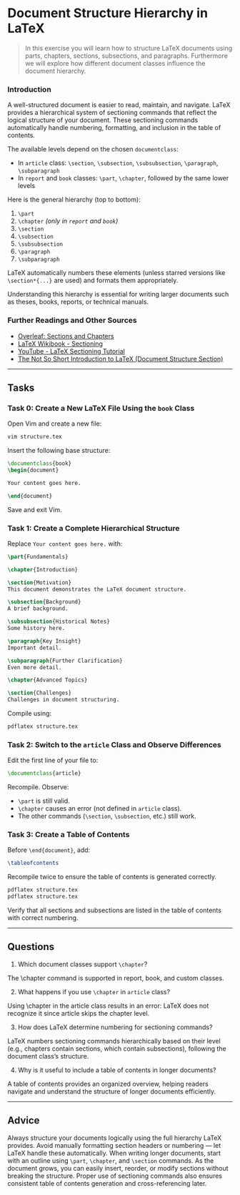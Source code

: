 <!---
{
  "id": "11830a64-a50f-461e-8379-ae9511768cc4",
  "depends_on": ["00650b50-14de-471d-a347-246f47ffadde"],
  "author": "Stephan Bökelmann",
  "first_used": "2025-06-02",
  "keywords": ["LaTeX", "document structure", "chapters", "sections", "vim"]
}
--->

# Document Structure Hierarchy in LaTeX

> In this exercise you will learn how to structure LaTeX documents using parts, chapters, sections, subsections, and paragraphs. Furthermore we will explore how different document classes influence the document hierarchy.

### Introduction

A well-structured document is easier to read, maintain, and navigate. LaTeX provides a hierarchical system of sectioning commands that reflect the logical structure of your document. These sectioning commands automatically handle numbering, formatting, and inclusion in the table of contents.

The available levels depend on the chosen `documentclass`:

* In `article` class: `\section`, `\subsection`, `\subsubsection`, `\paragraph`, `\subparagraph`
* In `report` and `book` classes: `\part`, `\chapter`, followed by the same lower levels

Here is the general hierarchy (top to bottom):

1. `\part`
2. `\chapter` *(only in `report` and `book`)*
3. `\section`
4. `\subsection`
5. `\subsubsection`
6. `\paragraph`
7. `\subparagraph`

LaTeX automatically numbers these elements (unless starred versions like `\section*{...}` are used) and formats them appropriately.

Understanding this hierarchy is essential for writing larger documents such as theses, books, reports, or technical manuals.

### Further Readings and Other Sources

* [Overleaf: Sections and Chapters](https://www.overleaf.com/learn/latex/Sections_and_chapters)
* [LaTeX Wikibook - Sectioning](https://en.wikibooks.org/wiki/LaTeX/Document_Structure#Sectioning_commands)
* [YouTube - LaTeX Sectioning Tutorial](https://www.youtube.com/watch?v=XtFMnsyecp8)
* [The Not So Short Introduction to LaTeX (Document Structure Section)](https://tobi.oetiker.ch/lshort/lshort.pdf)

---

## Tasks

### Task 0: Create a New LaTeX File Using the `book` Class

Open Vim and create a new file:

```bash
vim structure.tex
```

Insert the following base structure:

```latex
\documentclass{book}
\begin{document}

Your content goes here.

\end{document}
```

Save and exit Vim.

### Task 1: Create a Complete Hierarchical Structure

Replace `Your content goes here.` with:

```latex
\part{Fundamentals}

\chapter{Introduction}

\section{Motivation}
This document demonstrates the LaTeX document structure.

\subsection{Background}
A brief background.

\subsubsection{Historical Notes}
Some history here.

\paragraph{Key Insight}
Important detail.

\subparagraph{Further Clarification}
Even more detail.

\chapter{Advanced Topics}

\section{Challenges}
Challenges in document structuring.
```

Compile using:

```bash
pdflatex structure.tex
```

### Task 2: Switch to the `article` Class and Observe Differences

Edit the first line of your file to:

```latex
\documentclass{article}
```

Recompile. Observe:

* `\part` is still valid.
* `\chapter` causes an error (not defined in `article` class).
* The other commands (`\section`, `\subsection`, etc.) still work.

### Task 3: Create a Table of Contents

Before `\end{document}`, add:

```latex
\tableofcontents
```

Recompile twice to ensure the table of contents is generated correctly.

```bash
pdflatex structure.tex
pdflatex structure.tex
```

Verify that all sections and subsections are listed in the table of contents with correct numbering.

---

## Questions

1. Which document classes support `\chapter`?

The \chapter command is supported in report, book, and custom classes.

2. What happens if you use `\chapter` in `article` class?

Using \chapter in the article class results in an error: 
LaTeX does not recognize it since article skips the chapter level.

3. How does LaTeX determine numbering for sectioning commands?

LaTeX numbers sectioning commands hierarchically based on their level (e.g., 
chapters contain sections, which contain subsections), following the document class’s structure.

4. Why is it useful to include a table of contents in longer documents?

A table of contents provides an organized overview, helping readers navigate and 
understand the structure of longer documents efficiently.

---

## Advice

Always structure your documents logically using the full hierarchy LaTeX provides. Avoid manually formatting section headers or numbering — let LaTeX handle these automatically. When writing longer documents, start with an outline using `\part`, `\chapter`, and `\section` commands. As the document grows, you can easily insert, reorder, or modify sections without breaking the structure. Proper use of sectioning commands also ensures consistent table of contents generation and cross-referencing later.
